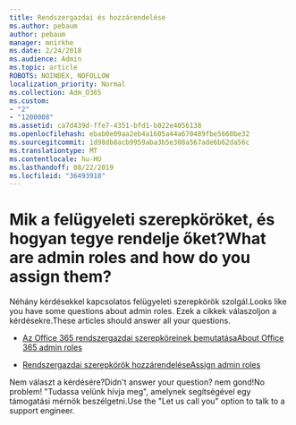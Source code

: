```yaml
---
title: Rendszergazdai és hozzárendelése
ms.author: pebaum
author: pebaum
manager: mnirkhe
ms.date: 2/24/2018
ms.audience: Admin
ms.topic: article
ROBOTS: NOINDEX, NOFOLLOW
localization_priority: Normal
ms.collection: Adm_O365
ms.custom:
- "2"
- "1200008"
ms.assetid: ca7d439d-ffe7-4351-bfd1-b022e4056138
ms.openlocfilehash: ebab0e09aa2eb4a1605a44a670489fbe5660be32
ms.sourcegitcommit: 1d98db8acb9959aba3b5e308a567ade6b62da56c
ms.translationtype: MT
ms.contentlocale: hu-HU
ms.lasthandoff: 08/22/2019
ms.locfileid: "36493918"
---
```

# <a name="what-are-admin-roles-and-how-do-you-assign-them"></a><span data-ttu-id="c36c1-102">Mik a felügyeleti szerepköröket, és hogyan tegye rendelje őket?</span><span class="sxs-lookup"><span data-stu-id="c36c1-102">What are admin roles and how do you assign them?</span></span>

<span data-ttu-id="c36c1-103">Néhány kérdésekkel kapcsolatos felügyeleti szerepkörök szolgál.</span><span class="sxs-lookup"><span data-stu-id="c36c1-103">Looks like you have some questions about admin roles.</span></span> <span data-ttu-id="c36c1-104">Ezek a cikkek válaszoljon a kérdésekre.</span><span class="sxs-lookup"><span data-stu-id="c36c1-104">These articles should answer all your questions.</span></span>
  
- [<span data-ttu-id="c36c1-105">Az Office 365 rendszergazdai szerepköreinek bemutatása</span><span class="sxs-lookup"><span data-stu-id="c36c1-105">About Office 365 admin roles</span></span>](https://support.office.com/article/About-Office-365-admin-roles-da585eea-f576-4f55-a1e0-87090b6aaa9d.aspx)

- [<span data-ttu-id="c36c1-106">Rendszergazdai szerepkörök hozzárendelése</span><span class="sxs-lookup"><span data-stu-id="c36c1-106">Assign admin roles</span></span>](https://support.office.com/article/assign-eac4d046-1afd-4f1a-85fc-8219c79e1504.aspx)

<span data-ttu-id="c36c1-107">Nem választ a kérdésére?</span><span class="sxs-lookup"><span data-stu-id="c36c1-107">Didn't answer your question?</span></span> <span data-ttu-id="c36c1-108">nem gond!</span><span class="sxs-lookup"><span data-stu-id="c36c1-108">No problem!</span></span> <span data-ttu-id="c36c1-109">"Tudassa velünk hívja meg", amelynek segítségével egy támogatási mérnök beszélgetni.</span><span class="sxs-lookup"><span data-stu-id="c36c1-109">Use the "Let us call you" option to talk to a support engineer.</span></span>
  